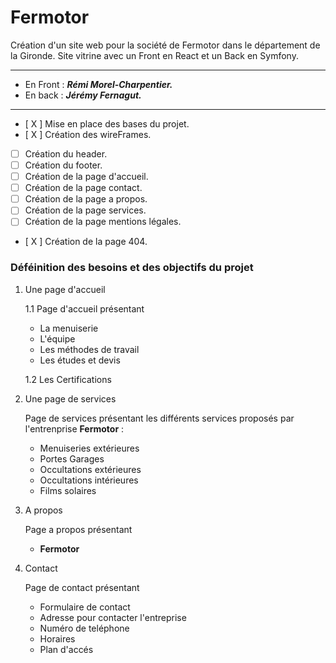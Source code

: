 # Fermotor

Création d'un site web pour la société de Fermotor dans le département de la Gironde.
Site vitrine avec un Front en React et un Back en Symfony. 


<hr/>

* En Front : ***Rémi Morel-Charpentier.*** 
* En back : ***Jérémy Fernagut.***

<hr/>

- [ X ] Mise en place des bases du projet.
- [ X ] Création des wireFrames.
- [  ] Création du header.
- [  ] Création du footer.
- [  ] Création de la page d'accueil.
- [  ] Création de la page contact.
- [  ] Création de la page a propos.
- [  ] Création de la page services.
- [  ] Création de la page mentions légales.
- [ X ] Création de la page 404.

### Déféinition des besoins et des objectifs du projet

1. Une page d'accueil 

    1.1 Page d'accueil présentant 

    * La menuiserie 
    * L'équipe
    * Les méthodes de travail
    * Les études et devis

    1.2 Les Certifications 

2. Une page de services
 
    Page de services présentant les différents services proposés par l'entrenprise **Fermotor** : 
    
    * Menuiseries extérieures
    * Portes Garages
    * Occultations extérieures
    * Occultations intérieures
    * Films solaires

3. A propos 

    Page a propos présentant 

    * **Fermotor** 

4. Contact

    Page de contact présentant

    * Formulaire de contact
    * Adresse pour contacter l'entreprise
    * Numéro de teléphone 
    * Horaires 
    * Plan d'accés 
